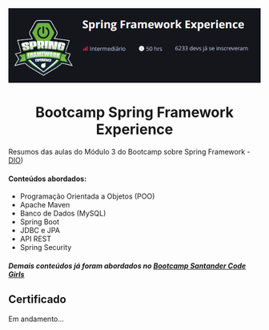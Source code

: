 <img src="BannerSpring.png" alt="Banner Bootcamp Spring Framework Experience">
<h1 align="center">
Bootcamp Spring Framework Experience
</h1>
<p>Resumos das aulas do Módulo 3 do Bootcamp sobre Spring Framework - <a href="https://web.dio.me/track/spring-framework-experience">DIO</a>)</p>

#### Conteúdos abordados:   
- Programação Orientada a Objetos (POO)
- Apache Maven
- Banco de Dados (MySQL)
- Spring Boot
- JDBC e JPA
- API REST
- Spring Security

##### Demais conteúdos já foram abordados no <a href="https://github.com/ingrarib/santander-code-girls">Bootcamp Santander Code Girls</a>

<h2>Certificado</h2>

Em andamento...
